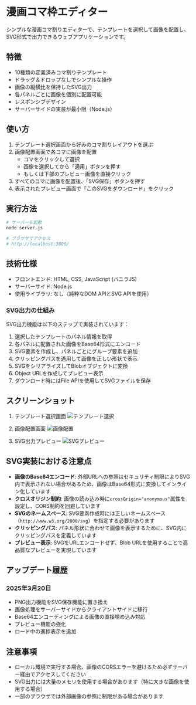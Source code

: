 # 漫画コマ枠エディター

シンプルな漫画コマ割りエディターで、テンプレートを選択して画像を配置し、SVG形式で出力できるウェブアプリケーションです。

## 特徴

- 10種類の定義済みコマ割りテンプレート
- ドラッグ＆ドロップなしでシンプルな操作
- 画像の縦横比を保持したSVG出力
- 各パネルごとに画像を個別に配置可能
- レスポンシブデザイン
- サーバーサイドの実装が最小限（Node.js）

## 使い方

1. テンプレート選択画面から好みのコマ割りレイアウトを選ぶ
2. 画像配置画面で各コマに画像を配置
   - コマをクリックして選択
   - 画像を選択してから「適用」ボタンを押す
   - もしくは下部のプレビュー画像を直接クリック
3. すべてのコマに画像を配置後、「SVG保存」ボタンを押す
4. 表示されたプレビュー画面で「このSVGをダウンロード」をクリック

## 実行方法

```bash
# サーバーを起動
node server.js

# ブラウザでアクセス
# http://localhost:3000/
```

## 技術仕様

- フロントエンド: HTML, CSS, JavaScript (バニラJS)
- サーバーサイド: Node.js
- 使用ライブラリ: なし（純粋なDOM APIとSVG APIを使用）

### SVG出力の仕組み

SVG出力機能は以下のステップで実装されています：

1. 選択したテンプレートのパネル情報を取得
2. 各パネルに配置された画像をBase64形式にエンコード
3. SVG要素を作成し、パネルごとにグループ要素を追加
4. クリッピングパスを適用して画像を正しい形状で表示
5. SVGをシリアライズしてBlobオブジェクトに変換
6. Object URLを作成してプレビュー表示
7. ダウンロード時にはFile APIを使用してSVGファイルを保存

## スクリーンショット

1. テンプレート選択画面
   ![テンプレート選択](screenshots/template_selection.png)

2. 画像配置画面
   ![画像配置](screenshots/image_placement.png)

3. SVG出力プレビュー
   ![SVGプレビュー](screenshots/svg_preview.png)

## SVG実装における注意点

- **画像のBase64エンコード**: 外部URLへの参照はセキュリティ制限によりSVG内で表示されない場合があるため、画像はBase64形式に変換してインライン化しています
- **クロスオリジン制約**: 画像の読み込み時に`crossOrigin="anonymous"`属性を設定し、CORS制約を回避しています
- **SVGのネームスペース**: SVG要素作成時には正しいネームスペース（`http://www.w3.org/2000/svg`）を指定する必要があります
- **クリッピングパス**: パネル形状に合わせて画像を表示するために、SVG内にクリッピングパスを定義しています
- **プレビュー表示**: SVGをURLエンコードせず、Blob URLを使用することで高品質なプレビューを実現しています

## アップデート履歴

### 2025年3月20日
- PNG出力機能をSVG保存機能に置き換え
- 画像処理をサーバーサイドからクライアントサイドに移行
- Base64エンコーディングによる画像の直接埋め込み対応
- プレビュー機能の強化
- ロード中の進捗表示を追加

## 注意事項

- ローカル環境で実行する場合、画像のCORSエラーを避けるため必ずサーバー経由でアクセスしてください
- SVG出力には大量のメモリを使用する場合があります（特に大きな画像を使用する場合）
- 一部のブラウザでは外部画像の参照に制限がある場合があります 